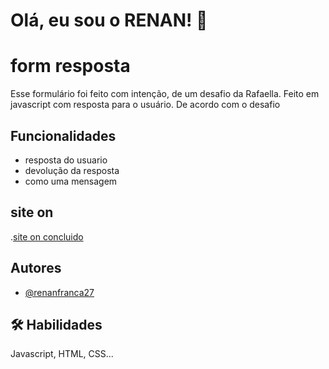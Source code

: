 # 
# Olá, eu sou o RENAN! 👋


# form resposta 
Esse formulário foi feito com intenção, de um desafio da Rafaella.  Feito em javascript com resposta para o usuário. De acordo com o desafio 


## Funcionalidades

- resposta do usuario
- devolução da resposta
- como uma mensagem

## site on
.[site on concluido](https://renanfranca27.github.io/formulario-com-resposta/)

## Autores

- [@renanfranca27](https://github.com/renanfranca27)


## 🛠 Habilidades
Javascript, HTML, CSS...


